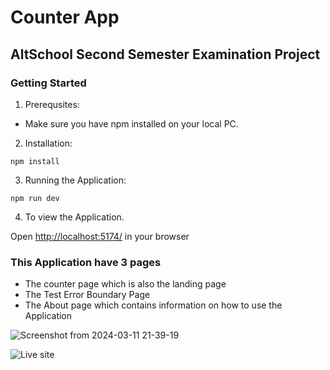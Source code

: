 # Counter App

##  AltSchool Second Semester Examination Project 

### Getting Started

1. Prerequsites:

* Make sure you have npm installed on your local PC.

 2. Installation: 

```
npm install
```
 3. Running the Application:

```
npm run dev
```
4. To  view the Application.
   
Open [http://localhost:5174/](http://localhost:5174) in your browser


### This Application have 3 pages 
* The counter page which is also the landing page
* The Test Error Boundary Page
* The About page which contains information on how to use the Application

  
![Screenshot from 2024-03-11 21-39-19](https://github.com/AyaobaEstelle/counter-2/assets/107326513/91743e3d-d7b5-4b36-a7a6-ad4e7d95dd90)

  

 ![Live site](numeric-counter-git-main-ayaobaestelle.vercel.app
) 



